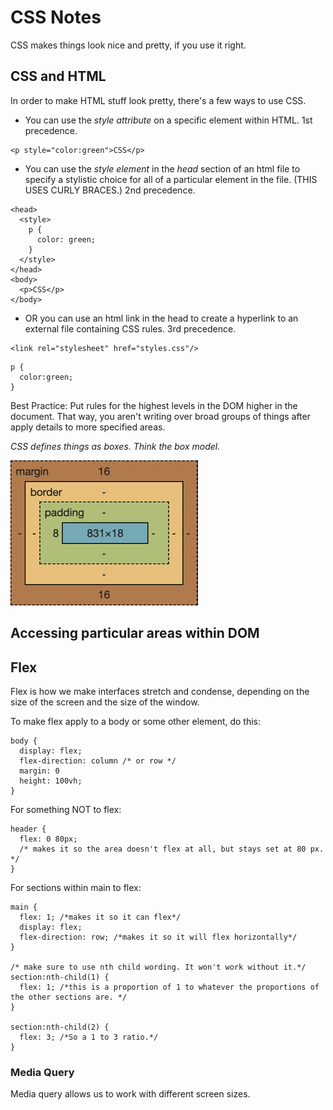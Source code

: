 # CSS Notes
CSS makes things look nice and pretty, if you use it right.

## CSS and HTML
In order to make HTML stuff look pretty, there's a few ways to use CSS.

* You can use the *style attribute* on a specific element within HTML. 1st precedence.
```
<p style="color:green">CSS</p>
```
* You can use the *style element* in the *head* section of an html file to specify a stylistic choice for all of a particular element in the file. (THIS USES CURLY BRACES.) 2nd precedence.
```
<head>
  <style>
    p {
      color: green;
    }
  </style>
</head>
<body>
  <p>CSS</p>
</body>
```
* OR you can use an html link in the head to create a hyperlink to an external file containing CSS rules. 3rd precedence.
```
<link rel="stylesheet" href="styles.css"/>
```
```
p {
  color:green;
}
```
Best Practice: Put rules for the highest levels in the DOM higher in the document. That way, you aren't writing over broad groups of things after apply details to more specified areas.

*CSS defines things as boxes. Think the box model.*

![alt text](image.png)

## Accessing particular areas within DOM



## Flex

Flex is how we make interfaces stretch and condense, depending on the size of the screen and the size of the window.

To make flex apply to a body or some other element, do this: 
```
body {
  display: flex;
  flex-direction: column /* or row */
  margin: 0
  height: 100vh;
}
```

For something NOT to flex:
```
header {
  flex: 0 80px;
  /* makes it so the area doesn't flex at all, but stays set at 80 px. */
}
```

For sections within main to flex:

```
main {
  flex: 1; /*makes it so it can flex*/
  display: flex;
  flex-direction: row; /*makes it so it will flex horizontally*/
}

/* make sure to use nth child wording. It won't work without it.*/
section:nth-child(1) {
  flex: 1; /*this is a proportion of 1 to whatever the proportions of the other sections are. */
}

section:nth-child(2) {
  flex: 3; /*So a 1 to 3 ratio.*/
}
```

### Media Query
Media query allows us to work with different screen sizes.
